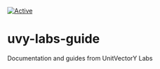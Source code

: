 [![Active](https://img.shields.io/badge/Status-Active-green)](https://unitvectory-labs.github.io/uvy-labs-guide/bestpractices/status/#active)

# uvy-labs-guide
Documentation and guides from UnitVectorY Labs
